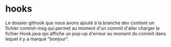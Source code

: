 # hooks
Le dossier githook que nous avons ajouté à la branche dev contient un fichier commit-msg qui permet au moment d'un commit d'aller charger le fichier Hook.java qui affiche un pop-up d'erreur au moment du commit dans lequel il y a marqué "bonjour".
